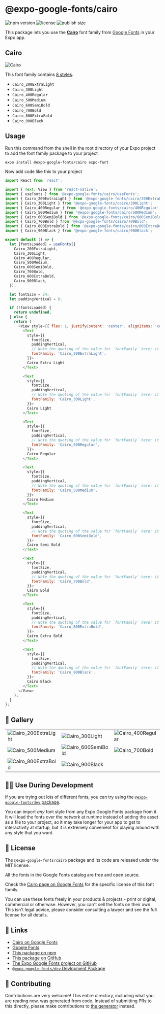 # @expo-google-fonts/cairo

![npm version](https://flat.badgen.net/npm/v/@expo-google-fonts/cairo)
![license](https://flat.badgen.net/github/license/expo/google-fonts)
![publish size](https://flat.badgen.net/packagephobia/install/@expo-google-fonts/cairo)

This package lets you use the [**Cairo**](https://fonts.google.com/specimen/Cairo) font family from [Google Fonts](https://fonts.google.com/) in your Expo app.

## Cairo

![Cairo](./font-family.png)

This font family contains [8 styles](#-gallery).

- `Cairo_200ExtraLight`
- `Cairo_300Light`
- `Cairo_400Regular`
- `Cairo_500Medium`
- `Cairo_600SemiBold`
- `Cairo_700Bold`
- `Cairo_800ExtraBold`
- `Cairo_900Black`

## Usage

Run this command from the shell in the root directory of your Expo project to add the font family package to your project
```sh
expo install @expo-google-fonts/cairo expo-font
```

Now add code like this to your project
```js
import React from 'react';

import { Text, View } from 'react-native';
import { useFonts } from '@expo-google-fonts/cairo/useFonts';
import { Cairo_200ExtraLight } from '@expo-google-fonts/cairo/200ExtraLight';
import { Cairo_300Light } from '@expo-google-fonts/cairo/300Light';
import { Cairo_400Regular } from '@expo-google-fonts/cairo/400Regular';
import { Cairo_500Medium } from '@expo-google-fonts/cairo/500Medium';
import { Cairo_600SemiBold } from '@expo-google-fonts/cairo/600SemiBold';
import { Cairo_700Bold } from '@expo-google-fonts/cairo/700Bold';
import { Cairo_800ExtraBold } from '@expo-google-fonts/cairo/800ExtraBold';
import { Cairo_900Black } from '@expo-google-fonts/cairo/900Black';

export default () => {
  let [fontsLoaded] = useFonts({
    Cairo_200ExtraLight,
    Cairo_300Light,
    Cairo_400Regular,
    Cairo_500Medium,
    Cairo_600SemiBold,
    Cairo_700Bold,
    Cairo_800ExtraBold,
    Cairo_900Black,
  });

  let fontSize = 24;
  let paddingVertical = 6;

  if (!fontsLoaded) {
    return undefined;
  } else {
    return (
      <View style={{ flex: 1, justifyContent: 'center', alignItems: 'center' }}>
        <Text
          style={{
            fontSize,
            paddingVertical,
            // Note the quoting of the value for `fontFamily` here; it expects a string!
            fontFamily: 'Cairo_200ExtraLight',
          }}>
          Cairo Extra Light
        </Text>

        <Text
          style={{
            fontSize,
            paddingVertical,
            // Note the quoting of the value for `fontFamily` here; it expects a string!
            fontFamily: 'Cairo_300Light',
          }}>
          Cairo Light
        </Text>

        <Text
          style={{
            fontSize,
            paddingVertical,
            // Note the quoting of the value for `fontFamily` here; it expects a string!
            fontFamily: 'Cairo_400Regular',
          }}>
          Cairo Regular
        </Text>

        <Text
          style={{
            fontSize,
            paddingVertical,
            // Note the quoting of the value for `fontFamily` here; it expects a string!
            fontFamily: 'Cairo_500Medium',
          }}>
          Cairo Medium
        </Text>

        <Text
          style={{
            fontSize,
            paddingVertical,
            // Note the quoting of the value for `fontFamily` here; it expects a string!
            fontFamily: 'Cairo_600SemiBold',
          }}>
          Cairo Semi Bold
        </Text>

        <Text
          style={{
            fontSize,
            paddingVertical,
            // Note the quoting of the value for `fontFamily` here; it expects a string!
            fontFamily: 'Cairo_700Bold',
          }}>
          Cairo Bold
        </Text>

        <Text
          style={{
            fontSize,
            paddingVertical,
            // Note the quoting of the value for `fontFamily` here; it expects a string!
            fontFamily: 'Cairo_800ExtraBold',
          }}>
          Cairo Extra Bold
        </Text>

        <Text
          style={{
            fontSize,
            paddingVertical,
            // Note the quoting of the value for `fontFamily` here; it expects a string!
            fontFamily: 'Cairo_900Black',
          }}>
          Cairo Black
        </Text>
      </View>
    );
  }
};

```

## 🔡 Gallery


||||
|-|-|-|
|![Cairo_200ExtraLight](.//200ExtraLight/Cairo_200ExtraLight.ttf.png)|![Cairo_300Light](.//300Light/Cairo_300Light.ttf.png)|![Cairo_400Regular](.//400Regular/Cairo_400Regular.ttf.png)||
|![Cairo_500Medium](.//500Medium/Cairo_500Medium.ttf.png)|![Cairo_600SemiBold](.//600SemiBold/Cairo_600SemiBold.ttf.png)|![Cairo_700Bold](.//700Bold/Cairo_700Bold.ttf.png)||
|![Cairo_800ExtraBold](.//800ExtraBold/Cairo_800ExtraBold.ttf.png)|![Cairo_900Black](.//900Black/Cairo_900Black.ttf.png)|||


## 👩‍💻 Use During Development

If you are trying out lots of different fonts, you can try using the [`@expo-google-fonts/dev` package](https://github.com/freeboub/google-fonts/tree/master/font-packages/dev#readme).

You can import *any* font style from any Expo Google Fonts package from it. It will load the fonts
over the network at runtime instead of adding the asset as a file to your project, so it may take longer
for your app to get to interactivity at startup, but it is extremely convenient
for playing around with any style that you want.

## 📖 License

The `@expo-google-fonts/cairo` package and its code are released under the MIT license.

All the fonts in the Google Fonts catalog are free and open source.

Check the [Cairo page on Google Fonts](https://fonts.google.com/specimen/Cairo) for the specific license of this font family.

You can use these fonts freely in your products & projects - print or digital, commercial or otherwise. However, you can't sell the fonts on their own. This isn't legal advice, please consider consulting a lawyer and see the full license for all details.

## 🔗 Links

- [Cairo on Google Fonts](https://fonts.google.com/specimen/Cairo)
- [Google Fonts](https://fonts.google.com/)
- [This package on npm](https://www.npmjs.com/package/@expo-google-fonts/cairo)
- [This package on GitHub](https://github.com/freeboub/google-fonts/tree/master/font-packages/cairo)
- [The Expo Google Fonts project on GitHub](https://github.com/freeboub/google-fonts)
- [`@expo-google-fonts/dev` Devlopment Package](https://github.com/freeboub/google-fonts/tree/master/font-packages/dev)

## 🤝 Contributing

Contributions are very welcome! This entire directory, including what you are reading now, was generated from code. Instead of submitting PRs to this directly, please make contributions to [the generator](https://github.com/freeboub/google-fonts/tree/master/packages/generator) instead.

